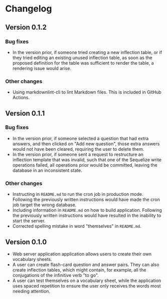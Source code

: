 # Changelog

## Version 0.1.2

### Bug fixes

- In the version prior, if someone tried creating a new inflection table, or if
  they tried editing an existing unused inflection table, as soon as the proposed
  definition for the table was sufficient to render the table, a rendering issue
  would arise.

### Other changes

- Using markdownlint-cli to lint Markdown files. This is included in GitHub Actions.

## Version 0.1.1

### Bug fixes

- In the version prior, if someone selected a question that had extra answers,
  and then clicked on "Add new question", those extra answers would not have
  been cleared, requiring the user to delete them.
- In the version prior, if someone sent a request to restructure an inflection
  template that was invalid, such that one of the Sequelize write operations
  failed, all operations prior would be committed, leaving the database in an
  inconsistent state.

### Other changes

- Instructing in `README.md` to run the cron job in production mode. Following
  the previously written instructions would have made the cron job target the
  wrong database.
- Including information in `README.md` on how to build application. Following
  the previously written instructions would have resulted in the inability to
  start the server.
- Corrected spelling mistake in word "themselves" in `README.md`.

## Version 0.1.0

- Web server application application allows users to create their own vocabulary
  sheets.
- A user can create flash-card question and answer pairs. They can also create
  inflection tables, which might contain, for example, all the conjugations of
  the infinitive verb "to go".
- A user can test themselves on a vocabulary sheet, while the application uses
  spaced repetition to ensure the user only receives the words most needing attention.
